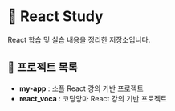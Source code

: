 # 📘 React Study

React 학습 및 실습 내용을 정리한 저장소입니다.

## 📁 프로젝트 목록

- **my-app** : 소플 React 강의 기반 프로젝트  
- **react_voca** : 코딩앙마 React 강의 기반 프로젝트

